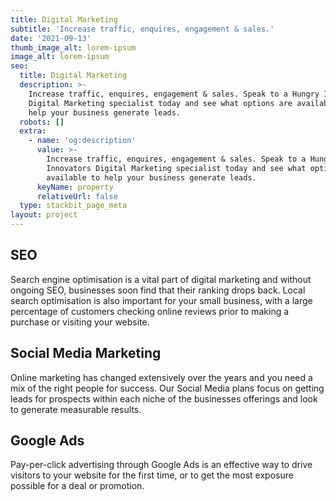 ```yaml
---
title: Digital Marketing
subtitle: 'Increase traffic, enquires, engagement & sales.'
date: '2021-09-13'
thumb_image_alt: lorem-ipsum
image_alt: lorem-ipsum
seo:
  title: Digital Marketing
  description: >-
    Increase traffic, enquires, engagement & sales. Speak to a Hungry Innovators
    Digital Marketing specialist today and see what options are available to
    help your business generate leads.
  robots: []
  extra:
    - name: 'og:description'
      value: >-
        Increase traffic, enquires, engagement & sales. Speak to a Hungry
        Innovators Digital Marketing specialist today and see what options are
        available to help your business generate leads.
      keyName: property
      relativeUrl: false
  type: stackbit_page_meta
layout: project
---
```

## SEO

Search engine optimisation is a vital part of digital marketing and without ongoing SEO, businesses soon find that their ranking drops back. Local search optimisation is also important for your small business, with a large percentage of customers checking online reviews prior to making a purchase or visiting your website.

## Social Media Marketing

Online marketing has changed extensively over the years and you need a mix of the right people for success. Our Social Media plans focus on getting leads for prospects within each niche of the businesses offerings and look to generate measurable results.

## Google Ads

Pay-per-click advertising through Google Ads is an effective way to drive visitors to your website for the first time, or to get the most exposure possible for a deal or promotion.
